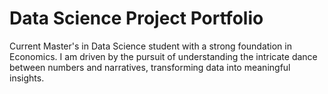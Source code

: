 # Data Science Project Portfolio

Current Master's in Data Science student with a strong foundation in Economics. I am driven by the pursuit of understanding the intricate dance between numbers and narratives, transforming data into meaningful insights. 
